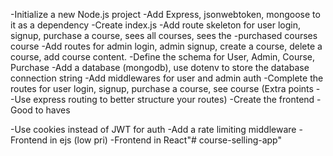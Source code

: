 -Initialize a new Node.js project
-Add Express, jsonwebtoken, mongoose to it as a dependency
-Create index.js
-Add route skeleton for user login, signup, purchase a course, sees all courses, sees the -purchased courses course
-Add routes for admin login, admin signup, create a course, delete a course, add course content.
-Define the schema for User, Admin, Course, Purchase
-Add a database (mongodb), use dotenv to store the database connection string
-Add middlewares for user and admin auth
-Complete the routes for user login, signup, purchase a course, see course (Extra points - -Use express routing to better structure your routes)
-Create the frontend
-Good to haves

-Use cookies instead of JWT for auth
-Add a rate limiting middleware
-Frontend in ejs (low pri)
-Frontend in React"# course-selling-app" 
